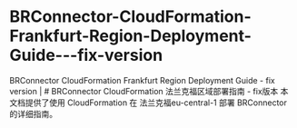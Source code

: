 # BRConnector-CloudFormation-Frankfurt-Region-Deployment-Guide---fix-version
BRConnector CloudFormation Frankfurt Region Deployment Guide - fix version | # BRConnector CloudFormation 法兰克福区域部署指南 - fix版本  本文档提供了使用 CloudFormation 在 法兰克福eu-central-1 部署 BRConnector 的详细指南。
